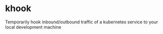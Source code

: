 # khook
Temporarily hook inbound/outbound traffic of a kubernetes service to your local development machine
